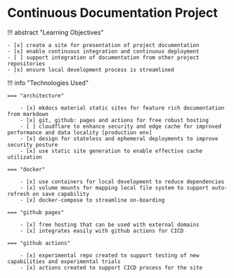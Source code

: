 # Continuous Documentation Project

!!! abstract "Learning Objectives"

    - [x] create a site for presentation of project documentation
    - [x] enable continuous integration and continuous deployment
    - [ ] support integration of documentation from other project repositories
    - [x] ensure local development process is streamlined

!!! info "Technologies Used"

    === "architecture"

        - [x] mkdocs material static sites for feature rich documentation from markdown
        - [x] git, github: pages and actions for free robust hosting
        - [ ] cloudflare to enhance security and edge cache for improved performance and data locality [production env]
        - [x] design for stateless and ephemeral deployments to improve security posture  
        - [x] use static site generation to enable effective cache utilization

    === "docker"

        - [x] use containers for local development to reduce dependencies
        - [x] volume mounts for mapping local file system to support auto-refresh on save capability
        - [x] docker-compose to streamline on-boarding

    === "github pages"

        - [x] free hosting that can be used with external domains
        - [x] integrates easily with github actions for CICD

    === "github actions"

        - [x] experimental repo created to support testing of new capabilities and experimental trials
        - [x] actions created to support CICD process for the site
